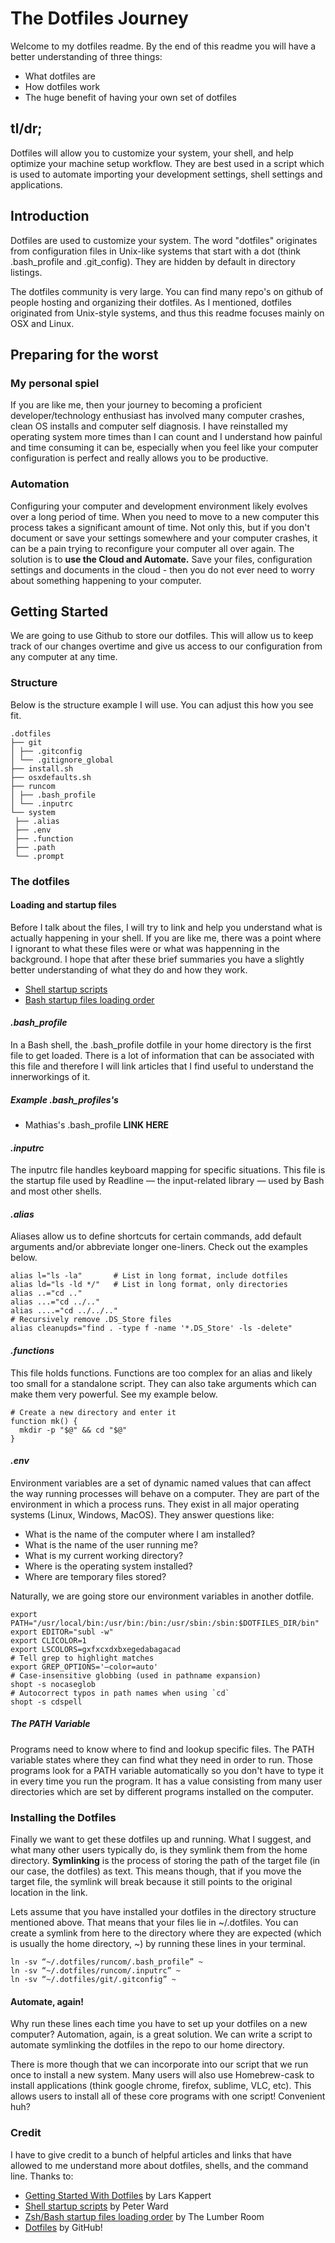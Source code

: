 # The Dotfiles Journey
Welcome to my dotfiles readme. By the end of this readme you will have a better understanding of three things:
* What dotfiles are
* How dotfiles work
* The huge benefit of having your own set of dotfiles

## tl/dr;
Dotfiles will allow you to customize your system, your shell, and help optimize your machine setup workflow. They are best used in a script which is used to automate importing your development settings, shell settings and applications.
## Introduction
Dotfiles are used to customize your system. The word "dotfiles" originates from configuration files in Unix-like systems that start with a dot (think .bash_profile and .git_config). They are hidden by default in directory listings.

The dotfiles community is very large. You can find many repo's on github of people hosting and organizing their dotfiles. As I mentioned, dotfiles originated from Unix-style systems, and thus this readme focuses mainly on OSX and Linux.

## Preparing for the worst
### My personal spiel
If you are like me, then your journey to becoming a proficient developer/technology enthusiast has involved many computer crashes, clean OS installs and computer self diagnosis. I have reinstalled my operating system more times than I can count and I understand how painful and time consuming it can be, especially when you feel like your computer configuration is perfect and really allows you to be productive.
### Automation
Configuring your computer and development environment likely evolves over a long period of time. When you need to move to a new computer this process takes a significant amount of time. Not only this, but if you don't document or save your settings somewhere and your computer crashes, it can be a pain trying to reconfigure your computer all over again. The solution is to **use the Cloud and Automate.** Save your files, configuration settings and documents in the cloud - then you do not ever need to worry about something happening to your computer.

## Getting Started
We are going to use Github to store our dotfiles. This will allow us to keep track of our changes overtime and give us access to our configuration from any computer at any time.
### Structure
Below is the structure example I will use. You can adjust this how you see fit. 
```
.dotfiles
├── git
│ ├── .gitconfig
│ └── .gitignore_global
├── install.sh
├── osxdefaults.sh
├── runcom
│ ├── .bash_profile
│ └── .inputrc
└── system
 ├── .alias
 ├── .env
 ├── .function
 ├── .path
 └── .prompt
```
### The dotfiles
#### Loading and startup files
Before I talk about the files, I will try to link and help you understand what is actually happening in your shell. If you are like me, there was a point where I ignorant to what these files were or what was happenning in the background. I hope that after these brief summaries you have a slightly better understanding of what they do and how they work.
* [Shell startup scripts](http://blog.flowblok.id.au/2013-02/shell-startup-scripts.html)
* [Bash startup files loading order](https://shreevatsa.wordpress.com/2008/03/30/zshbash-startup-files-loading-order-bashrc-zshrc-etc/)

#### *.bash_profile*
In a Bash shell, the .bash_profile dotfile in your home directory is the first file to get loaded. There is a lot of information that can be associated with this file and therefore I will link articles that I find useful to understand the innerworkings of it.
##### Example .bash_profiles's
* Mathias's .bash_profile **LINK HERE**

#### *.inputrc*
The inputrc file handles keyboard mapping for specific situations. This file is the startup file used by Readline — the input-related library — used by Bash and most other shells.
#### *.alias*
Aliases allow us to define shortcuts for certain commands, add default arguments and/or abbreviate longer one-liners. Check out the examples below.
```
alias l="ls -la"       # List in long format, include dotfiles
alias ld="ls -ld */"   # List in long format, only directories
alias ..="cd .."
alias ...="cd ../.."
alias ....="cd ../../.."
# Recursively remove .DS_Store files
alias cleanupds="find . -type f -name '*.DS_Store' -ls -delete"
```
#### *.functions*
This file holds functions. Functions are too complex for an alias and likely too small for a standalone script. They can also take arguments which can make them very powerful. See my example below.
```
# Create a new directory and enter it
function mk() {
  mkdir -p "$@" && cd "$@"
}
```
#### *.env*
Environment variables are a set of dynamic named values that can affect the way running processes will behave on a computer. They are part of the environment in which a process runs. They exist in all major operating systems (Linux, Windows, MacOS). They answer questions like:
* What is the name of the computer where I am installed?
* What is the name of the user running me?
* What is my current working directory?
* Where is the operating system installed?
* Where are temporary files stored?

Naturally, we are going store our environment variables in another dotfile.
```
export PATH="/usr/local/bin:/usr/bin:/bin:/usr/sbin:/sbin:$DOTFILES_DIR/bin"
export EDITOR="subl -w"
export CLICOLOR=1
export LSCOLORS=gxfxcxdxbxegedabagacad
# Tell grep to highlight matches
export GREP_OPTIONS='—color=auto'
# Case-insensitive globbing (used in pathname expansion)
shopt -s nocaseglob 
# Autocorrect typos in path names when using `cd`
shopt -s cdspell
```
##### The PATH Variable
Programs need to know where to find and lookup specific files. The PATH variable states where they can find what they need in order to run. Those programs look for a PATH variable automatically so you don't have to type it in every time you run the program. It has a value consisting from many user directories which are set by different programs installed on the computer.
### Installing the Dotfiles
Finally we want to get these dotfiles up and running. What I suggest, and what many other users typically do, is they symlink them from the home directory. **Symlinking** is the process of storing the path of the target file (in our case, the dotfiles) as text. This means though, that if you move the target file, the symlink will break because it still points to the original location in the link.

Lets assume that you have installed your dotfiles in the directory structure mentioned above. That means that your files lie in ~/.dotfiles. You can create a symlink from here to the directory where they are expected (which is usually the home directory, ~) by running these lines in your terminal.
```
ln -sv “~/.dotfiles/runcom/.bash_profile” ~
ln -sv “~/.dotfiles/runcom/.inputrc” ~
ln -sv “~/.dotfiles/git/.gitconfig” ~
```
#### Automate, again!
Why run these lines each time you have to set up your dotfiles on a new computer? Automation, again, is a great solution. We can write a script to automate symlinking the dotfiles in the repo to our home directory. 

There is more though that we can incorporate into our script that we run once to install a new system. Many users will also use Homebrew-cask to install applications (think google chrome, firefox, sublime, VLC, etc). This allows users to install all of these core programs with one script! Convenient huh?
### Credit
I have to give credit to a bunch of helpful articles and links that have allowed to me understand more about dotfiles, shells, and the command line. Thanks to:
* [Getting Started With Dotfiles](https://medium.com/@webprolific/getting-started-with-dotfiles-43c3602fd789#.hqrpjbc7r) by Lars Kappert
* [Shell startup scripts](http://blog.flowblok.id.au/2013-02/shell-startup-scripts.html) by Peter Ward
* [Zsh/Bash startup files loading order](https://shreevatsa.wordpress.com/2008/03/30/zshbash-startup-files-loading-order-bashrc-zshrc-etc/) by The Lumber Room
* [Dotfiles](https://dotfiles.github.io/) by GitHub!